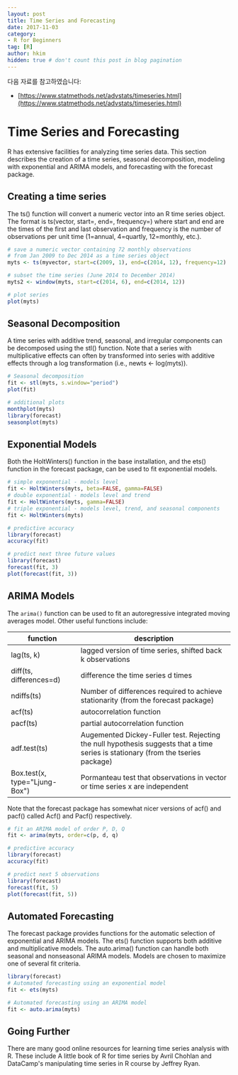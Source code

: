 ```yaml
---
layout: post  
title: Time Series and Forecasting
date: 2017-11-03  
category:
- R for Beginners  
tag: [R]    
author: hkim  
hidden: true # don't count this post in blog pagination  
---
```


다음 자료를 참고하였습니다:  
- [https://www.statmethods.net/advstats/timeseries.html](https://www.statmethods.net/advstats/timeseries.html)

# Time Series and Forecasting

R has extensive facilities for analyzing time series data. This section describes the creation of a time series, seasonal decomposition, modeling with exponential and ARIMA models, and forecasting with the forecast package.

## Creating a time series

The ts() function will convert a numeric vector into an R time series object. The format is ts(vector, start=, end=, frequency=) where start and end are the times of the first and last observation and frequency is the number of observations per unit time (1=annual, 4=quartly, 12=monthly, etc.).

```r
# save a numeric vector containing 72 monthly observations
# from Jan 2009 to Dec 2014 as a time series object
myts <- ts(myvector, start=c(2009, 1), end=c(2014, 12), frequency=12)

# subset the time series (June 2014 to December 2014)
myts2 <- window(myts, start=c(2014, 6), end=c(2014, 12))

# plot series
plot(myts)
```

## Seasonal Decomposition

A time series with additive trend, seasonal, and irregular components can be decomposed using the stl() function. Note that a series with multiplicative effects can often by transformed into series with additive effects through a log transformation (i.e., newts <- log(myts)).

```r
# Seasonal decomposition
fit <- stl(myts, s.window="period")
plot(fit)

# additional plots
monthplot(myts)
library(forecast)
seasonplot(myts)
```

## Exponential Models

Both the HoltWinters() function in the base installation, and the ets() function in the forecast package, can be used to fit exponential models.

```r
# simple exponential - models level
fit <- HoltWinters(myts, beta=FALSE, gamma=FALSE)
# double exponential - models level and trend
fit <- HoltWinters(myts, gamma=FALSE)
# triple exponential - models level, trend, and seasonal components
fit <- HoltWinters(myts)

# predictive accuracy
library(forecast)
accuracy(fit)

# predict next three future values
library(forecast)
forecast(fit, 3)
plot(forecast(fit, 3))
```

## ARIMA Models

The `arima()` function can be used to fit an autoregressive integrated moving averages model. Other useful functions include:

function                      | description
------------------------------|------------------------------
lag(ts, k)                    | lagged version of time series, shifted back k observations
diff(ts, differences=d)       | difference the time series d times
ndiffs(ts)                    | Number of differences required to achieve stationarity (from the forecast package)
acf(ts)                       | autocorrelation function
pacf(ts)                      | partial autocorrelation function
adf.test(ts)                  | Augemented Dickey-Fuller test. Rejecting the null hypothesis suggests that a time series is stationary (from the tseries package)
Box.test(x, type="Ljung-Box") | Pormanteau test that observations in vector or time series x are independent

Note that the forecast package has somewhat nicer versions of acf() and pacf() called Acf() and Pacf() respectively.

```r
# fit an ARIMA model of order P, D, Q
fit <- arima(myts, order=c(p, d, q)

# predictive accuracy
library(forecast)
accuracy(fit)

# predict next 5 observations
library(forecast)
forecast(fit, 5)
plot(forecast(fit, 5))
```

## Automated Forecasting

The forecast package provides functions for the automatic selection of exponential and ARIMA models. The ets() function supports both additive and multiplicative models. The auto.arima() function can handle both seasonal and nonseasonal ARIMA models. Models are chosen to maximize one of several fit criteria.

```r
library(forecast)
# Automated forecasting using an exponential model
fit <- ets(myts)

# Automated forecasting using an ARIMA model
fit <- auto.arima(myts)
```


## Going Further

There are many good online resources for learning time series analysis with R. These include A little book of R for time series by Avril Chohlan and DataCamp's manipulating time series in R course by Jeffrey Ryan.
